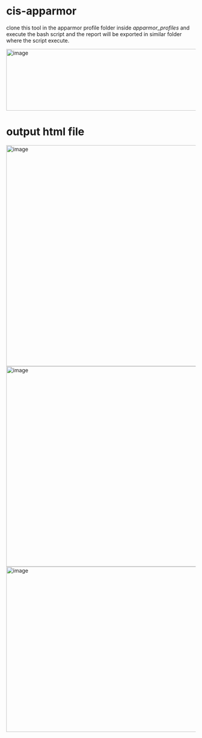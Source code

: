 # cis-apparmor

clone this tool in the apparmor profile folder inside _apparmor_profiles_ and execute the bash script and the report will be exported in similar folder where the script execute. 

<img width="560" height="164" alt="image" src="https://github.com/user-attachments/assets/99f8f181-89aa-4e2d-8a69-8cbbedce00a3" />


# output html file 
<img width="1326" height="588" alt="image" src="https://github.com/user-attachments/assets/8f81bb66-b650-4395-90b3-323a4475d093" />


<img width="1157" height="533" alt="image" src="https://github.com/user-attachments/assets/39faad54-9206-44ae-ae35-126bc6a3648c" />

<img width="1331" height="440" alt="image" src="https://github.com/user-attachments/assets/41190dbf-86e3-4554-afce-4cd3acf7431c" />
